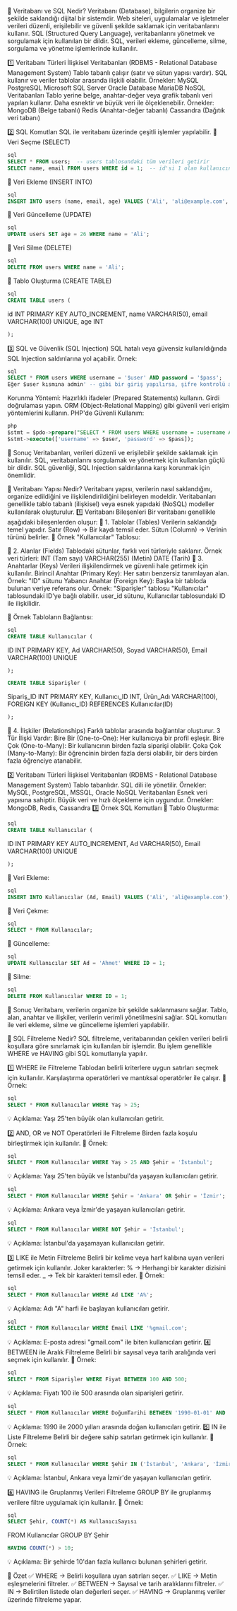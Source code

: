 📌 Veritabanı ve SQL Nedir?
Veritabanı (Database), bilgilerin organize bir şekilde saklandığı dijital bir sistemdir. Web siteleri, uygulamalar ve işletmeler verileri düzenli, erişilebilir ve güvenli şekilde saklamak için veritabanlarını kullanır.
SQL (Structured Query Language), veritabanlarını yönetmek ve sorgulamak için kullanılan bir dildir. SQL, verileri ekleme, güncelleme, silme, sorgulama ve yönetme işlemlerinde kullanılır.

1️⃣ Veritabanı Türleri
İlişkisel Veritabanları (RDBMS - Relational Database Management System)
Tablo tabanlı çalışır (satır ve sütun yapısı vardır).
SQL kullanır ve veriler tablolar arasında ilişkili olabilir.
Örnekler:
MySQL
PostgreSQL
Microsoft SQL Server
Oracle Database
MariaDB
NoSQL Veritabanları
Tablo yerine belge, anahtar-değer veya grafik tabanlı veri yapıları kullanır.
Daha esnektir ve büyük veri ile ölçeklenebilir.
Örnekler:
MongoDB (Belge tabanlı)
Redis (Anahtar-değer tabanlı)
Cassandra (Dağıtık veri tabanı)

2️⃣ SQL Komutları
SQL ile veritabanı üzerinde çeşitli işlemler yapılabilir.
📌 Veri Seçme (SELECT)
```sql
sql
SELECT * FROM users;  -- users tablosundaki tüm verileri getirir
SELECT name, email FROM users WHERE id = 1;  -- id'si 1 olan kullanıcının adını ve e-postasını getirir
```
📌 Veri Ekleme (INSERT INTO)
```sql
sql
INSERT INTO users (name, email, age) VALUES ('Ali', 'ali@example.com', 25);
```
📌 Veri Güncelleme (UPDATE)
```sql
sql
UPDATE users SET age = 26 WHERE name = 'Ali';

```
📌 Veri Silme (DELETE)
```sql
sql
DELETE FROM users WHERE name = 'Ali';
```
📌 Tablo Oluşturma (CREATE TABLE)
```sql
sql
CREATE TABLE users (
```
id INT PRIMARY KEY AUTO_INCREMENT,
name VARCHAR(50),
email VARCHAR(100) UNIQUE,
age INT
```sql
);


```
3️⃣ SQL ve Güvenlik (SQL Injection)
SQL hatalı veya güvensiz kullanıldığında SQL Injection saldırılarına yol açabilir.
Örnek:
```sql
sql
SELECT * FROM users WHERE username = '$user' AND password = '$pass';
Eğer $user kısmına admin' -- gibi bir giriş yapılırsa, şifre kontrolü atlanabilir!
```
Korunma Yöntemi:
Hazırlıklı ifadeler (Prepared Statements) kullanın.
Girdi doğrulaması yapın.
ORM (Object-Relational Mapping) gibi güvenli veri erişim yöntemlerini kullanın.
PHP'de Güvenli Kullanım:
```sql
php
$stmt = $pdo->prepare("SELECT * FROM users WHERE username = :username AND password = :password");
$stmt->execute(['username' => $user, 'password' => $pass]);


```
📌 Sonuç
Veritabanları, verileri düzenli ve erişilebilir şekilde saklamak için kullanılır.
SQL, veritabanlarını sorgulamak ve yönetmek için kullanılan güçlü bir dildir.
SQL güvenliği, SQL Injection saldırılarına karşı korunmak için önemlidir.



📌 Veritabanı Yapısı Nedir?
Veritabanı yapısı, verilerin nasıl saklandığını, organize edildiğini ve ilişkilendirildiğini belirleyen modeldir. Veritabanları genellikle tablo tabanlı (ilişkisel) veya esnek yapıdaki (NoSQL) modeller kullanılarak oluşturulur.
1️⃣ Veritabanı Bileşenleri
Bir veritabanı genellikle aşağıdaki bileşenlerden oluşur:
📌 1. Tablolar (Tables)
Verilerin saklandığı temel yapıdır.
Satır (Row) → Bir kaydı temsil eder.
Sütun (Column) → Verinin türünü belirler.
📌 Örnek "Kullanıcılar" Tablosu:

📌 2. Alanlar (Fields)
Tablodaki sütunlar, farklı veri türleriyle saklanır.
Örnek veri türleri:
INT (Tam sayı)
VARCHAR(255) (Metin)
DATE (Tarih)
📌 3. Anahtarlar (Keys)
Verileri ilişkilendirmek ve güvenli hale getirmek için kullanılır.
Birincil Anahtar (Primary Key):
Her satırı benzersiz tanımlayan alan.
Örnek: "ID" sütunu
Yabancı Anahtar (Foreign Key):
Başka bir tabloda bulunan veriye referans olur.
Örnek:
"Siparişler" tablosu "Kullanıcılar" tablosundaki ID’ye bağlı olabilir.
user_id sütunu, Kullanıcılar tablosundaki ID ile ilişkilidir.

📌 Örnek Tabloların Bağlantısı:
```sql
sql
CREATE TABLE Kullanıcılar (
```
ID INT PRIMARY KEY,
Ad VARCHAR(50),
Soyad VARCHAR(50),
Email VARCHAR(100) UNIQUE
```sql
);

CREATE TABLE Siparişler (
```
Sipariş_ID INT PRIMARY KEY,
Kullanıcı_ID INT,
Ürün_Adı VARCHAR(100),
FOREIGN KEY (Kullanıcı_ID) REFERENCES Kullanıcılar(ID)
```sql
);

```
📌 4. İlişkiler (Relationships)
Farklı tablolar arasında bağlantılar oluşturur.
3 Tür İlişki Vardır:
Bire Bir (One-to-One): Her kullanıcıya bir profil eşleşir.
Bire Çok (One-to-Many): Bir kullanıcının birden fazla siparişi olabilir.
Çoka Çok (Many-to-Many): Bir öğrencinin birden fazla dersi olabilir, bir ders birden fazla öğrenciye atanabilir.

2️⃣ Veritabanı Türleri
İlişkisel Veritabanları (RDBMS - Relational Database Management System)
Tablo tabanlıdır.
SQL dili ile yönetilir.
Örnekler: MySQL, PostgreSQL, MSSQL, Oracle
NoSQL Veritabanları
Esnek veri yapısına sahiptir.
Büyük veri ve hızlı ölçekleme için uygundur.
Örnekler: MongoDB, Redis, Cassandra
3️⃣ Örnek SQL Komutları
📌 Tablo Oluşturma:
```sql
sql
CREATE TABLE Kullanıcılar (
```
ID INT PRIMARY KEY AUTO_INCREMENT,
Ad VARCHAR(50),
Email VARCHAR(100) UNIQUE
```sql
);
```
📌 Veri Ekleme:
```sql
sql
INSERT INTO Kullanıcılar (Ad, Email) VALUES ('Ali', 'ali@example.com');
```
📌 Veri Çekme:
```sql
sql
SELECT * FROM Kullanıcılar;
```
📌 Güncelleme:
```sql
sql
UPDATE Kullanıcılar SET Ad = 'Ahmet' WHERE ID = 1;
```
📌 Silme:
```sql
sql
DELETE FROM Kullanıcılar WHERE ID = 1;

```
📌 Sonuç
Veritabanı, verilerin organize bir şekilde saklanmasını sağlar.
Tablo, alan, anahtar ve ilişkiler, verilerin verimli yönetilmesini sağlar.
SQL komutları ile veri ekleme, silme ve güncelleme işlemleri yapılabilir.




📌 SQL Filtreleme Nedir?
SQL filtreleme, veritabanından çekilen verileri belirli koşullara göre sınırlamak için kullanılan bir işlemdir. Bu işlem genellikle WHERE ve HAVING gibi SQL komutlarıyla yapılır.

1️⃣ WHERE ile Filtreleme
Tablodan belirli kriterlere uygun satırları seçmek için kullanılır.
Karşılaştırma operatörleri ve mantıksal operatörler ile çalışır.
📌 Örnek:
```sql
sql
SELECT * FROM Kullanıcılar WHERE Yaş > 25;
```
💡 Açıklama: Yaşı 25'ten büyük olan kullanıcıları getirir.

2️⃣ AND, OR ve NOT Operatörleri ile Filtreleme
Birden fazla koşulu birleştirmek için kullanılır.
📌 Örnek:
```sql
sql
SELECT * FROM Kullanıcılar WHERE Yaş > 25 AND Şehir = 'İstanbul';
```
💡 Açıklama: Yaşı 25'ten büyük ve İstanbul'da yaşayan kullanıcıları getirir.
```sql
sql
SELECT * FROM Kullanıcılar WHERE Şehir = 'Ankara' OR Şehir = 'İzmir';
```
💡 Açıklama: Ankara veya İzmir'de yaşayan kullanıcıları getirir.
```sql
sql
SELECT * FROM Kullanıcılar WHERE NOT Şehir = 'İstanbul';
```
💡 Açıklama: İstanbul'da yaşamayan kullanıcıları getirir.



3️⃣ LIKE ile Metin Filtreleme
Belirli bir kelime veya harf kalıbına uyan verileri getirmek için kullanılır.
Joker karakterler:
% → Herhangi bir karakter dizisini temsil eder.
_ → Tek bir karakteri temsil eder.
📌 Örnek:
```sql
sql
SELECT * FROM Kullanıcılar WHERE Ad LIKE 'A%';
```
💡 Açıklama: Adı "A" harfi ile başlayan kullanıcıları getirir.
```sql
sql
SELECT * FROM Kullanıcılar WHERE Email LIKE '%gmail.com';
```
💡 Açıklama: E-posta adresi "gmail.com" ile biten kullanıcıları getirir.
4️⃣ BETWEEN ile Aralık Filtreleme
Belirli bir sayısal veya tarih aralığında veri seçmek için kullanılır.
📌 Örnek:
```sql
sql
SELECT * FROM Siparişler WHERE Fiyat BETWEEN 100 AND 500;
```
💡 Açıklama: Fiyatı 100 ile 500 arasında olan siparişleri getirir.
```sql
sql
SELECT * FROM Kullanıcılar WHERE DoğumTarihi BETWEEN '1990-01-01' AND '2000-12-31';
```
💡 Açıklama: 1990 ile 2000 yılları arasında doğan kullanıcıları getirir.
5️⃣ IN ile Liste Filtreleme
Belirli bir değere sahip satırları getirmek için kullanılır.
📌 Örnek:
```sql
sql
SELECT * FROM Kullanıcılar WHERE Şehir IN ('İstanbul', 'Ankara', 'İzmir');

```
💡 Açıklama: İstanbul, Ankara veya İzmir'de yaşayan kullanıcıları getirir.

6️⃣ HAVING ile Gruplanmış Verileri Filtreleme
GROUP BY ile gruplanmış verilere filtre uygulamak için kullanılır.
📌 Örnek:
```sql
sql
SELECT Şehir, COUNT(*) AS KullanıcıSayısı
```
FROM Kullanıcılar
GROUP BY Şehir
```sql
HAVING COUNT(*) > 10;

```
💡 Açıklama: Bir şehirde 10'dan fazla kullanıcı bulunan şehirleri getirir.

📌 Özet
✅ WHERE → Belirli koşullara uyan satırları seçer.
✅ LIKE → Metin eşleşmelerini filtreler.
✅ BETWEEN → Sayısal ve tarih aralıklarını filtreler.
✅ IN → Belirtilen listede olan değerleri seçer.
✅ HAVING → Gruplanmış veriler üzerinde filtreleme yapar.


